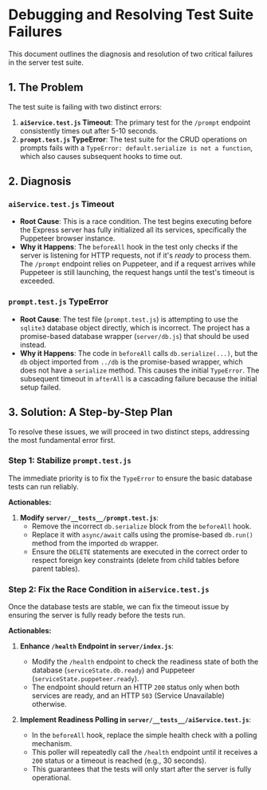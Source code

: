 # Debugging and Resolving Test Suite Failures

This document outlines the diagnosis and resolution of two critical failures in the server test suite.

## 1. The Problem

The test suite is failing with two distinct errors:

1.  **`aiService.test.js` Timeout**: The primary test for the `/prompt` endpoint consistently times out after 5-10 seconds.
2.  **`prompt.test.js` TypeError**: The test suite for the CRUD operations on prompts fails with a `TypeError: default.serialize is not a function`, which also causes subsequent hooks to time out.

## 2. Diagnosis

### `aiService.test.js` Timeout

- **Root Cause**: This is a race condition. The test begins executing before the Express server has fully initialized all its services, specifically the Puppeteer browser instance.
- **Why it Happens**: The `beforeAll` hook in the test only checks if the server is listening for HTTP requests, not if it's _ready_ to process them. The `/prompt` endpoint relies on Puppeteer, and if a request arrives while Puppeteer is still launching, the request hangs until the test's timeout is exceeded.

### `prompt.test.js` TypeError

- **Root Cause**: The test file (`prompt.test.js`) is attempting to use the `sqlite3` database object directly, which is incorrect. The project has a promise-based database wrapper (`server/db.js`) that should be used instead.
- **Why it Happens**: The code in `beforeAll` calls `db.serialize(...)`, but the `db` object imported from `../db` is the promise-based wrapper, which does not have a `serialize` method. This causes the initial `TypeError`. The subsequent timeout in `afterAll` is a cascading failure because the initial setup failed.

## 3. Solution: A Step-by-Step Plan

To resolve these issues, we will proceed in two distinct steps, addressing the most fundamental error first.

### Step 1: Stabilize `prompt.test.js`

The immediate priority is to fix the `TypeError` to ensure the basic database tests can run reliably.

**Actionables:**

1.  **Modify `server/__tests__/prompt.test.js`**:
    - Remove the incorrect `db.serialize` block from the `beforeAll` hook.
    - Replace it with `async/await` calls using the promise-based `db.run()` method from the imported `db` wrapper.
    - Ensure the `DELETE` statements are executed in the correct order to respect foreign key constraints (delete from child tables before parent tables).

### Step 2: Fix the Race Condition in `aiService.test.js`

Once the database tests are stable, we can fix the timeout issue by ensuring the server is fully ready before the tests run.

**Actionables:**

1.  **Enhance `/health` Endpoint in `server/index.js`**:

    - Modify the `/health` endpoint to check the readiness state of both the database (`serviceState.db.ready`) and Puppeteer (`serviceState.puppeteer.ready`).
    - The endpoint should return an HTTP `200` status only when both services are ready, and an HTTP `503` (Service Unavailable) otherwise.

2.  **Implement Readiness Polling in `server/__tests__/aiService.test.js`**:
    - In the `beforeAll` hook, replace the simple health check with a polling mechanism.
    - This poller will repeatedly call the `/health` endpoint until it receives a `200` status or a timeout is reached (e.g., 30 seconds).
    - This guarantees that the tests will only start after the server is fully operational.
